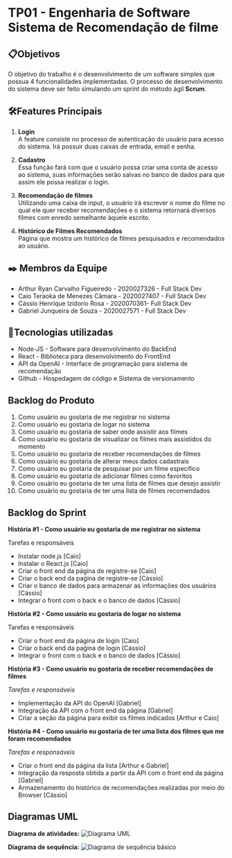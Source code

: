 <h1>TP01 - Engenharia de Software <br>
Sistema de Recomendação de filme </h1>

## 📋Objetivos

O objetivo do trabalho é o desenvolvimento de um software simples que possua 4 funcionalidades implementadas.
O processo de desenvolvimento do sistema deve ser feito simulando um sprint do método ágil **Scrum**.

## 🛠️Features Principais

1. **Login** <br>
A feature consiste no processo de autenticação do usuário para acesso do sistema. Irá possuir duas caixas de entrada, email e senha.

2. **Cadastro** <br>
Essa função fará com que o usuário possa criar uma conta de acesso ao sistema, suas informações serão salvas no banco de dados para que assim ele possa realizar o login.

3. **Recomendação de filmes** <br>
Utilizando uma caixa de input, o usuário irá escrever o nome do filme no qual ele quer receber recomendações e o sistema retornará diversos filmes com enredo semelhante àquele escrito.

4. **Histórico de Filmes Recomendados** <br>
Página que mostra um histórico de filmes pesquisados e recomendados ao usuário.

## ✒️ Membros da Equipe

- Arthur Ryan Carvalho Figueiredo - 2020027326 - Full Stack Dev
- Caio Teraoka de Menezes Câmara - 2020027407 - Full Stack Dev
- Cássio Henrique Izidorio Rosa - 2020070361- Full Stack Dev
- Gabriel Junqueira de Souza - 2020027571 - Full Stack Dev

  
## 🚀Tecnologias utilizadas

- Node-JS - Software para desenvolvimento do BackEnd
- React - Biblioteca para desenvolvimento do FrontEnd
- API da OpenAI - Interface de programação para sistema de recomendação
- Github - Hospedagem de código e Sistema de versionamento

## Backlog do Produto

1. Como usuário eu gostaria de me registrar no sistema
2. Como usuário eu gostaria de logar no sistema
3. Como usuário eu gostaria de saber onde assistir aos filmes
4. Como usuário eu gostaria de visualizar os filmes mais assistidos do momento
5. Como usuário eu gostaria de receber recomendações de filmes
6. Como usuário eu gostaria de alterar meus dados cadastrais
7. Como usuário eu gostaria de pesquisar por um filme específico
8. Como usuário eu gostaria de adicionar filmes como favoritos
9. Como usuário eu gostaria de ter uma lista de filmes que desejo assistir
10. Como usuário eu gostaria de ter uma lista de filmes recomendados

## Backlog do Sprint

**História #1 - Como usuário eu gostaria de me registrar no sistema**

Tarefas e responsáveis
- Instalar node.js [Caio]
- Instalar o React.js [Caio]
- Criar o front end da página de registre-se [Caio]
- Criar o back end da paǵina de registre-se [Cássio]
- Criar o banco de dados para armazenar as informações dos usuários [Cássio]
- Integrar o front com o back e o banco de dados [Cássio]

**História #2 - Como usuário eu gostaria de logar no sistema**

Tarefas e responsáveis
- Criar o front end da página de login [Caio]
- Criar o back end da paǵina de login [Cássio]
- Integrar o front com o back e o banco de dados [Cássio]

**História #3 - Como usuário eu gostaria de receber recomendações de filmes**

*Tarefas e responsáveis*
- Implementação da API do OpenAI [Gabriel]
- Integração da API com o front end da página [Gabriel]
- Criar a seção da página para exibir os filmes indicados [Arthur e Caio]

**História #4 - Como usuário eu gostaria de ter uma lista dos filmes que me foram recomendados**

*Tarefas e responsáveis*
- Criar o front end da página da lista [Arthur e Gabriel]
- Integração da resposta obtida a partir da API com o front end da página [Gabriel]
- Armazenamento do histórico de recomendações realizadas por meio do Browser [Cássio]


## Diagramas UML
**Diagrama de atividades:**
![Diagrama UML](https://github.com/cassohir/TP01-ES/assets/80132097/fbc5c732-886a-4d07-9085-2e8893805de7)

**Diagrama de sequência:**
![Diagrama de sequência básico](https://github.com/cassohir/TP01-ES/assets/80132097/d015434d-6dac-4c7a-8322-a5d7b349cbb9)
